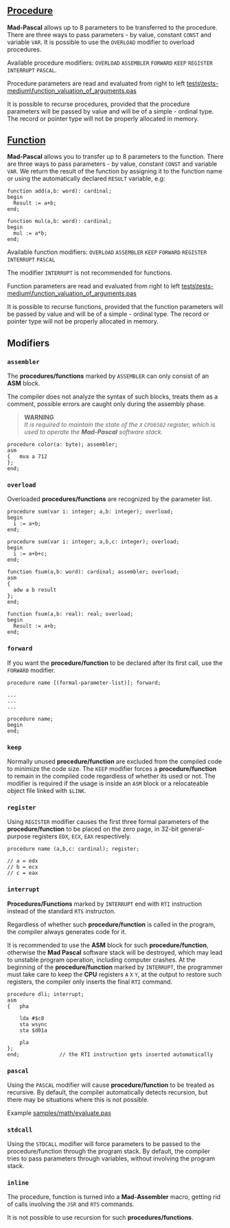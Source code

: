 #

## [Procedure](https://www.freepascal.org/docs-html/ref/refch14.html#x173-19500014)

**Mad-Pascal** allows up to 8 parameters to be transferred to the procedure. There are three ways to pass parameters - by value, constant `CONST` and variable `VAR`. It is possible to use the `OVERLOAD` modifier to overload procedures.

Available procedure modifiers: `OVERLOAD` `ASSEMBLER` `FORWARD` `KEEP` `REGISTER` `INTERRUPT` `PASCAL`.

Procedure parameters are read and evaluated from right to left [tests\tests-medium\function_valuation_of_arguments.pas](https://github.com/tebe6502/Mad-Pascal/blob/master/samples/tests/tests-medium/function_valuation_of_arguments.pas)

It is possible to recurse procedures, provided that the procedure parameters will be passed by value and will be of a simple - ordinal type. The record or pointer type will not be properly allocated in memory.

## [Function](https://www.freepascal.org/docs-html/ref/refch14.html#x173-19500014)

**Mad-Pascal** allows you to transfer up to 8 parameters to the function. There are three ways to pass parameters - by value, constant `CONST` and variable `VAR`. We return the result of the function by assigning it to the function name or using the automatically declared `RESULT` variable, e.g:

```delphi
function add(a,b: word): cardinal;
begin
  Result := a+b;
end;

function mul(a,b: word): cardinal;
begin
  mul := a*b;
end;
```

Available function modifiers: `OVERLOAD` `ASSEMBLER` `KEEP` `FORWARD` `REGISTER` `INTERRUPT` `PASCAL`

The modifier `INTERRUPT` is not recommended for functions.

Function parameters are read and evaluated from right to left [tests\tests-medium\function_valuation_of_arguments.pas](https://github.com/tebe6502/Mad-Pascal/blob/master/samples/tests/tests-medium/function_valuation_of_arguments.pas)

It is possible to recurse functions, provided that the function parameters will be passed by value and will be of a simple - ordinal type. The record or pointer type will not be properly allocated in memory.

## Modifiers

### `assembler`

The **procedures/functions** marked by `ASSEMBLER` can only consist of an **ASM** block. 

The compiler does not analyze the syntax of such blocks, treats them as a comment, possible errors are caught only during the assembly phase.

> **WARNING**  
> _It is required to maintain the state of the `X` `CPU6502` register, which is used to operate the **Mad-Pascal** software stack._

```delphi
procedure color(a: byte); assembler;
asm
{   mva a 712
};
end;
```

### `overload`

Overloaded **procedures/functions** are recognized by the parameter list.

```delphi
procedure sum(var i: integer; a,b: integer); overload;
begin
  i := a+b;
end;

procedure sum(var i: integer; a,b,c: integer); overload;
begin
  i := a+b+c;
end;

function fsum(a,b: word): cardinal; assembler; overload;
asm
{
  adw a b result
};
end;

function fsum(a,b: real): real; overload;
begin
  Result := a+b;
end;
```

### `forward`

If you want the **procedure/function** to be declared after its first call, use the `FORWARD` modifier.

```delphi
procedure name [(formal-parameter-list)]; forward;

...
...
...

procedure name;
begin
end;
```

### `keep`

Normally unused **procedure/function** are excluded from the compiled code to minimize the code size. The `KEEP` modifier forces a **procedure/function** to remain in the compiled code regardless of whether its used or not. The modifier is required if the usage is inside an `ASM` block or a relocateable object file linked with `$LINK`.

### `register`

Using `REGISTER` modifier causes the first three formal parameters of the **procedure/function** to be placed on the zero page, in 32-bit general-purpose registers `EDX`, `ECX`, `EAX` respectively.

```delphi
procedure name (a,b,c: cardinal); register;

// a = edx
// b = ecx
// c = eax
```

### `interrupt`

**Procedures/Functions** marked by `INTERRUPT` end with `RTI` instruction instead of the standard `RTS` instructon.

Regardless of whether such **procedure/function** is called in the program, the compiler always generates code for it.

It is recommended to use the **ASM** block for such **procedure/function**, otherwise the **Mad Pascal** software stack will be destroyed, which may lead to unstable program operation, including computer crashes. At the beginning of the **procedure/function** marked by `INTERRUPT`, the programmer must take care to keep the **CPU** registers `A` `X` `Y`, at the output to restore such registers, the compiler only inserts the final `RTI` command.

```delphi
procedure dli; interrupt;
asm
{   pha

    lda #$c8
    sta wsync
    sta $d01a

    pla
};
end;             // the RTI instruction gets inserted automatically
```

### `pascal`

Using the `PASCAL` modifier will cause **procedure/function** to be treated as recursive. By default, the compiler automatically detects recursion, but there may be situations where this is not possible.

Example [samples/math/evaluate.pas](https://github.com/tebe6502/Mad-Pascal/blob/master/samples/a8/math/evaluate.pas)

### `stdcall`

Using the `STDCALL` modifier will force parameters to be passed to the procedure/function through the program stack. By default, the compiler tries to pass parameters through variables, without involving the program stack.

### `inline`

The procedure, function is turned into a **Mad-Assembler** macro, getting rid of calls involving the `JSR` and `RTS` commands.

It is not possible to use recursion for such **procedures/functions**.
